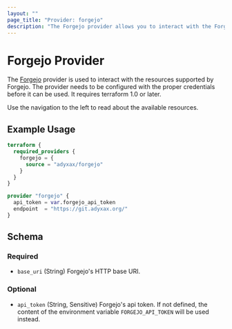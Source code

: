 ```yaml
---
layout: ""
page_title: "Provider: forgejo"
description: "The Forgejo provider allows you to interact with the Forgejo API."
---
```


# Forgejo Provider

The [Forgejo](https://forgejo.org/) provider is used to interact with the
resources supported by Forgejo. The provider needs to be configured with the
proper credentials before it can be used. It requires terraform 1.0 or later.

Use the navigation to the left to read about the available resources.

## Example Usage

```terraform
terraform {
  required_providers {
    forgejo = {
      source = "adyxax/forgejo"
    }
  }
}

provider "forgejo" {
  api_token = var.forgejo_api_token
  endpoint  = "https://git.adyxax.org/"
}
```

<!-- schema generated by tfplugindocs -->
## Schema

### Required

- `base_uri` (String) Forgejo's HTTP base URI.

### Optional

- `api_token` (String, Sensitive) Forgejo's api token. If not defined, the content of the environment variable `FORGEJO_API_TOKEN` will be used instead.
